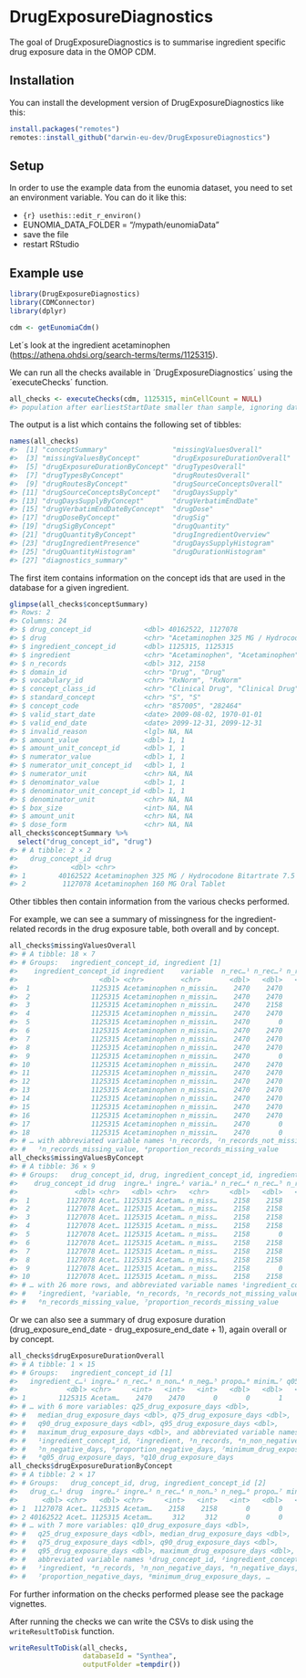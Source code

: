 
<!-- README.md is generated from README.Rmd. Please edit that file -->

# DrugExposureDiagnostics

<!-- badges: start -->
<!-- badges: end -->

The goal of DrugExposureDiagnostics is to summarise ingredient specific
drug exposure data in the OMOP CDM.

## Installation

You can install the development version of DrugExposureDiagnostics like
this:

``` r
install.packages("remotes")
remotes::install_github("darwin-eu-dev/DrugExposureDiagnostics")
```

## Setup

In order to use the example data from the eunomia dataset, you need to
set an environment variable. You can do it like this:

- `{r} usethis::edit_r_environ()`
- EUNOMIA_DATA_FOLDER = “/mypath/eunomiaData”
- save the file
- restart RStudio

## Example use

``` r
library(DrugExposureDiagnostics)
library(CDMConnector)
library(dplyr)
```

``` r
cdm <- getEunomiaCdm()
```

Let´s look at the ingredient acetaminophen
(<https://athena.ohdsi.org/search-terms/terms/1125315>).

We can run all the checks available in ´DrugExposureDiagnostics´ using
the ´executeChecks´ function.

``` r
all_checks <- executeChecks(cdm, 1125315, minCellCount = NULL)
#> population after earliestStartDate smaller than sample, ignoring date for sampling
```

The output is a list which contains the following set of tibbles:

``` r
names(all_checks)
#>  [1] "conceptSummary"                "missingValuesOverall"         
#>  [3] "missingValuesByConcept"        "drugExposureDurationOverall"  
#>  [5] "drugExposureDurationByConcept" "drugTypesOverall"             
#>  [7] "drugTypesByConcept"            "drugRoutesOverall"            
#>  [9] "drugRoutesByConcept"           "drugSourceConceptsOverall"    
#> [11] "drugSourceConceptsByConcept"   "drugDaysSupply"               
#> [13] "drugDaysSupplyByConcept"       "drugVerbatimEndDate"          
#> [15] "drugVerbatimEndDateByConcept"  "drugDose"                     
#> [17] "drugDoseByConcept"             "drugSig"                      
#> [19] "drugSigByConcept"              "drugQuantity"                 
#> [21] "drugQuantityByConcept"         "drugIngredientOverview"       
#> [23] "drugIngredientPresence"        "drugDaysSupplyHistogram"      
#> [25] "drugQuantityHistogram"         "drugDurationHistogram"        
#> [27] "diagnostics_summary"
```

The first item contains information on the concept ids that are used in
the database for a given ingredient.

``` r
glimpse(all_checks$conceptSummary)
#> Rows: 2
#> Columns: 24
#> $ drug_concept_id             <dbl> 40162522, 1127078
#> $ drug                        <chr> "Acetaminophen 325 MG / Hydrocodone Bitart…
#> $ ingredient_concept_id       <dbl> 1125315, 1125315
#> $ ingredient                  <chr> "Acetaminophen", "Acetaminophen"
#> $ n_records                   <dbl> 312, 2158
#> $ domain_id                   <chr> "Drug", "Drug"
#> $ vocabulary_id               <chr> "RxNorm", "RxNorm"
#> $ concept_class_id            <chr> "Clinical Drug", "Clinical Drug"
#> $ standard_concept            <chr> "S", "S"
#> $ concept_code                <chr> "857005", "282464"
#> $ valid_start_date            <date> 2009-08-02, 1970-01-01
#> $ valid_end_date              <date> 2099-12-31, 2099-12-31
#> $ invalid_reason              <lgl> NA, NA
#> $ amount_value                <dbl> 1, 1
#> $ amount_unit_concept_id      <dbl> 1, 1
#> $ numerator_value             <dbl> 1, 1
#> $ numerator_unit_concept_id   <dbl> 1, 1
#> $ numerator_unit              <chr> NA, NA
#> $ denominator_value           <dbl> 1, 1
#> $ denominator_unit_concept_id <dbl> 1, 1
#> $ denominator_unit            <chr> NA, NA
#> $ box_size                    <int> NA, NA
#> $ amount_unit                 <chr> NA, NA
#> $ dose_form                   <chr> NA, NA
all_checks$conceptSummary %>% 
  select("drug_concept_id", "drug")
#> # A tibble: 2 × 2
#>   drug_concept_id drug                                                          
#>             <dbl> <chr>                                                         
#> 1        40162522 Acetaminophen 325 MG / Hydrocodone Bitartrate 7.5 MG Oral Tab…
#> 2         1127078 Acetaminophen 160 MG Oral Tablet
```

Other tibbles then contain information from the various checks
performed.

For example, we can see a summary of missingness for the
ingredient-related records in the drug exposure table, both overall and
by concept.

``` r
all_checks$missingValuesOverall
#> # A tibble: 18 × 7
#> # Groups:   ingredient_concept_id, ingredient [1]
#>    ingredient_concept_id ingredient    variable  n_rec…¹ n_rec…² n_rec…³ propo…⁴
#>                    <dbl> <chr>         <chr>       <dbl>   <dbl>   <dbl>   <dbl>
#>  1               1125315 Acetaminophen n_missin…    2470    2470       0   0    
#>  2               1125315 Acetaminophen n_missin…    2470    2470       0   0    
#>  3               1125315 Acetaminophen n_missin…    2470    2158     312   0.126
#>  4               1125315 Acetaminophen n_missin…    2470    2470       0   0    
#>  5               1125315 Acetaminophen n_missin…    2470       0    2470   1    
#>  6               1125315 Acetaminophen n_missin…    2470    2470       0   0    
#>  7               1125315 Acetaminophen n_missin…    2470    2470       0   0    
#>  8               1125315 Acetaminophen n_missin…    2470    2470       0   0    
#>  9               1125315 Acetaminophen n_missin…    2470       0    2470   1    
#> 10               1125315 Acetaminophen n_missin…    2470    2470       0   0    
#> 11               1125315 Acetaminophen n_missin…    2470    2470       0   0    
#> 12               1125315 Acetaminophen n_missin…    2470    2470       0   0    
#> 13               1125315 Acetaminophen n_missin…    2470    2470       0   0    
#> 14               1125315 Acetaminophen n_missin…    2470    2470       0   0    
#> 15               1125315 Acetaminophen n_missin…    2470    2470       0   0    
#> 16               1125315 Acetaminophen n_missin…    2470    2470       0   0    
#> 17               1125315 Acetaminophen n_missin…    2470       0    2470   1    
#> 18               1125315 Acetaminophen n_missin…    2470       0    2470   1    
#> # … with abbreviated variable names ¹​n_records, ²​n_records_not_missing_value,
#> #   ³​n_records_missing_value, ⁴​proportion_records_missing_value
all_checks$missingValuesByConcept
#> # A tibble: 36 × 9
#> # Groups:   drug_concept_id, drug, ingredient_concept_id, ingredient [2]
#>    drug_concept_id drug  ingre…¹ ingre…² varia…³ n_rec…⁴ n_rec…⁵ n_rec…⁶ propo…⁷
#>              <dbl> <chr>   <dbl> <chr>   <chr>     <dbl>   <dbl>   <dbl>   <dbl>
#>  1         1127078 Acet… 1125315 Acetam… n_miss…    2158    2158       0       0
#>  2         1127078 Acet… 1125315 Acetam… n_miss…    2158    2158       0       0
#>  3         1127078 Acet… 1125315 Acetam… n_miss…    2158    2158       0       0
#>  4         1127078 Acet… 1125315 Acetam… n_miss…    2158    2158       0       0
#>  5         1127078 Acet… 1125315 Acetam… n_miss…    2158       0    2158       1
#>  6         1127078 Acet… 1125315 Acetam… n_miss…    2158    2158       0       0
#>  7         1127078 Acet… 1125315 Acetam… n_miss…    2158    2158       0       0
#>  8         1127078 Acet… 1125315 Acetam… n_miss…    2158    2158       0       0
#>  9         1127078 Acet… 1125315 Acetam… n_miss…    2158       0    2158       1
#> 10         1127078 Acet… 1125315 Acetam… n_miss…    2158    2158       0       0
#> # … with 26 more rows, and abbreviated variable names ¹​ingredient_concept_id,
#> #   ²​ingredient, ³​variable, ⁴​n_records, ⁵​n_records_not_missing_value,
#> #   ⁶​n_records_missing_value, ⁷​proportion_records_missing_value
```

Or we can also see a summary of drug exposure duration
(drug_exposure_end_date - drug_exposure_end_date + 1), again overall or
by concept.

``` r
all_checks$drugExposureDurationOverall
#> # A tibble: 1 × 15
#> # Groups:   ingredient_concept_id [1]
#>   ingredient_c…¹ ingre…² n_rec…³ n_non…⁴ n_neg…⁵ propo…⁶ minim…⁷ q05_d…⁸ q10_d…⁹
#>            <dbl> <chr>     <int>   <int>   <int>   <dbl>   <dbl>   <dbl>   <dbl>
#> 1        1125315 Acetam…    2470    2470       0       0       1       1       1
#> # … with 6 more variables: q25_drug_exposure_days <dbl>,
#> #   median_drug_exposure_days <dbl>, q75_drug_exposure_days <dbl>,
#> #   q90_drug_exposure_days <dbl>, q95_drug_exposure_days <dbl>,
#> #   maximum_drug_exposure_days <dbl>, and abbreviated variable names
#> #   ¹​ingredient_concept_id, ²​ingredient, ³​n_records, ⁴​n_non_negative_days,
#> #   ⁵​n_negative_days, ⁶​proportion_negative_days, ⁷​minimum_drug_exposure_days,
#> #   ⁸​q05_drug_exposure_days, ⁹​q10_drug_exposure_days
all_checks$drugExposureDurationByConcept
#> # A tibble: 2 × 17
#> # Groups:   drug_concept_id, drug, ingredient_concept_id [2]
#>   drug_c…¹ drug  ingre…² ingre…³ n_rec…⁴ n_non…⁵ n_neg…⁶ propo…⁷ minim…⁸ q05_d…⁹
#>      <dbl> <chr>   <dbl> <chr>     <int>   <int>   <int>   <dbl>   <dbl>   <dbl>
#> 1  1127078 Acet… 1125315 Acetam…    2158    2158       0       0      14      15
#> 2 40162522 Acet… 1125315 Acetam…     312     312       0       0       1       1
#> # … with 7 more variables: q10_drug_exposure_days <dbl>,
#> #   q25_drug_exposure_days <dbl>, median_drug_exposure_days <dbl>,
#> #   q75_drug_exposure_days <dbl>, q90_drug_exposure_days <dbl>,
#> #   q95_drug_exposure_days <dbl>, maximum_drug_exposure_days <dbl>, and
#> #   abbreviated variable names ¹​drug_concept_id, ²​ingredient_concept_id,
#> #   ³​ingredient, ⁴​n_records, ⁵​n_non_negative_days, ⁶​n_negative_days,
#> #   ⁷​proportion_negative_days, ⁸​minimum_drug_exposure_days, …
```

For further information on the checks performed please see the package
vignettes.

After running the checks we can write the CSVs to disk using the
`writeResultToDisk` function.

``` r
writeResultToDisk(all_checks,
                  databaseId = "Synthea", 
                  outputFolder =tempdir())
```
